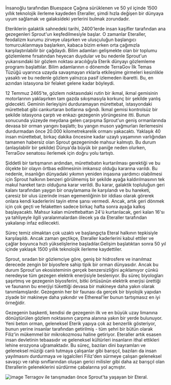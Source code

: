 İnsanoğlu tarafından Bluespace Çağına sürüklenen ve 50 yıl içinde 1500 yıllık teknolojik ilerleme kaydeden Eteraller, şimdi hızla değişen bir dünyaya uyum sağlamak ve galaksideki yerlerini bulmak zorundadır.

Eteriklerin galaktik sahnedeki tarihi, 2400'lerde insan kaşifler tarafından ana gezegenleri Sprout'un keşfedilmesiyle başlar. O zamanlar Eteraller, feodalizm kurumu zirveye ulaşırken ve ulusçuluğun başlangıcı tomurcuklanmaya başlarken, kabaca bizim erken orta çağımızla karşılaştırılabilir bir çağdaydı. Bilim adamları gelişmekte olan bir toplumu gözlemleme fırsatından heyecan duydular ve bu nedenle Sprout'un yukarısındaki bir gözlem noktası aracılığıyla Eterik dünyayı gözlemleme programı başlattılar. Bilim adamlarının o dönemde TerraGov İlk Temas Tüzüğü uyarınca uzayda savaşmayan ırklarla etkileşime girmeleri kesinlikle yasaktı ve bu nedenle gözlem yalnızca pasif izlemeden ibaretti. Bu, en azından istasyona bir felaket gelene kadar böyleydi.

12 Temmuz 2465'te, gözlem noktasındaki rutin bir ikmal, ikmal gemisinin motorlarının yaklaşırken tam gazda sıkışmasıyla korkunç bir şekilde yanlış gidecekti. Geminin ilerleyişini durduramayan mürettebat, istasyondaki mürettebat gibi cankurtaran botlarına sığındı. İkmal gemisi kontrolsüz bir şekilde istasyona çarptı ve enkazı gezegenin yörüngesine itti. Bunun sonucunda yüzeyde meydana gelen çarpışma Sprout'un geniş ormanlarında devasa bir orman yangını başlattı; bu yangın muson yağmurları ilerlemesini durdurmadan önce 20.000 kilometrekarelik ormanı yakacaktı. Yaklaşık 40 insan mürettebat, birkaç dakika öncesine kadar uzaylı yaşamının varlığından tamamen habersiz olan Sprout gezegeninde mahsur kalmıştı. Bu durum (anlaşılabilir bir şekilde) Dünya'da büyük bir paniğe neden olurken, TerraGov senatosu ilerlemek için doğru yolu tartıştı.

Şiddetli bir tartışmanın ardından, mürettebatın kurtarılması gerektiği ve bu ölçekte bir olayın örtbas edilmesinin imkansız olduğu kararına varıldı. Bu nedenle, insanlığın dünyadaki yıkımın yeniden inşasına yardımcı olabilmesi için Sprout halkının benzeri görülmemiş bir şekilde ayağa kaldırılmasının tek makul hareket tarzı olduğuna karar verildi. Bu karar, galaktik topluluğun geri kalanı tarafından yaygın bir onaylamama ile karşılandı ve bu hareketi, çaresiz bir ulus üzerinde insan egemenliğinin bir iddiası olarak görerek onlara kendi kaderlerini tayin etme şansı vermedi. Ancak, artık geri dönmek için çok geçti ve felaketten sadece birkaç hafta sonra ayağa kalkış başlayacaktı. Mahsur kalan mürettebattan 24'ü kurtarılacak, geri kalan 16'sı ya tahliyeyle ilgili yaralanmalardan ölecek ya da Eteraller tarafından yakalanıp infaz edilecekti.

Süreç temiz olmaktan çok uzaktı ve başlangıçta Eteral halkının tepkisiyle karşılaşıldı. Ancak zaman geçtikçe, Eteraller kaderlerini kabul ettiler ve çağlar boyunca hızlı yükselişlerine başladılar.Gelişim başlatıktan sonra 50 yıl içinde yaklaşık 1500 yıllık teknolojik ilerleme kaydettiler.

Sprout, sıradan bir gözlemciye göre, geniş bir hidrosfere ve inanılmaz derecede zengin bir biyosfere sahip tipik bir orman dünyasıdır. Ancak bu durum Sprout'un ekosisteminin gerçek benzersizliğini açıklamıyor çünkü neredeyse tüm gezegen elektrik enerjisiyle besleniyor. Bu süreç biyologları şaşırtmış ve gezegenin biyosferini, bitki örtüsünün elektrik enerjisi ürettiği ve faunanın bu enerjiyi tükettiği devasa bir makineye daha yakın olarak tanımlamışlardır. Gezegenin her bir faunası da gerçek bir biyolojik yapıdan ziyade bir makineye daha yakındır ve Ethereal'ler bunun tartışmasız en iyi örneğidir.

Gezegenin başkenti, kendisi de gezegenin ilk ve en büyük uzay limanına dönüştürülen gözlem noktasının çarpma alanına yakın bir yerde bulunuyor. Yeni beton orman, geleneksel Eterik yapıya çok az benzerlik gösteriyor, bunun yerine insanlar tarafından getirilmiş - tüm şehri bir bütün olarak Filiz'in mükemmel bir mikrokozmosu haline getiriyor. Eteraller artık esasen insan devletinin tebaasıdır ve geleneksel kültürleri insanların ithal ettikleri lehine erozyona uğramaktadır. Bu süreç, bazıları dini bayramları ve geleneksel müziği canlı tutmaya çalışanlar gibi barışçıl, bazıları da insan yayılmasını durdurmaya ve işgalcileri Filiz'den sürmeye çalışan geleneksel savaşçı ve rahip sınıflarından oluşan gerici milisler gibi daha az barışçıl olan Eterallerin geleneklerini sürdürme çabalarına yol açmıştır.

![image](https://github.com/Oynumt1/Psychonaut-Lore/assets/55282547/b2c3c1d7-d6d4-48e7-b5b4-92638d58f12d)
Terragov ile tanışmadan önce Sprout'ta yaşayan bir Eteral.
